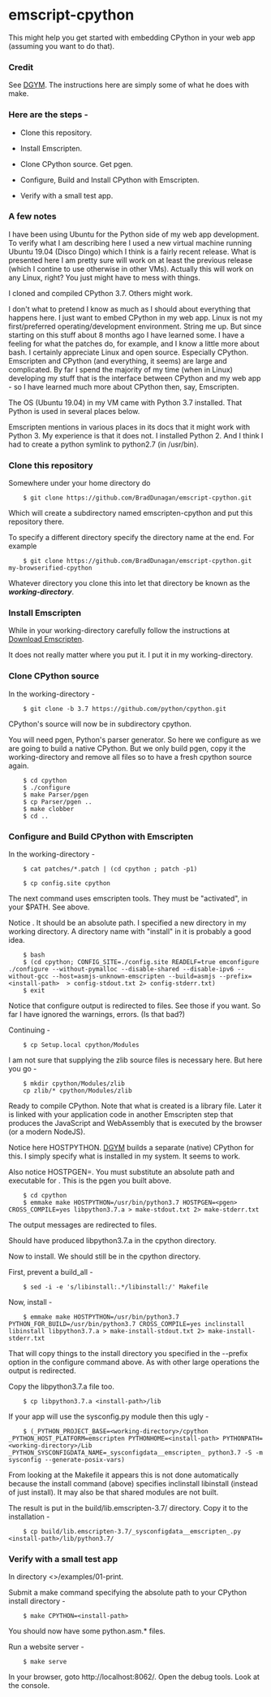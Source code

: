 # emscript-cpython

This might help you get started with embedding CPython in your web app (assuming you want to do that).

### Credit

See [DGYM](https://github.com/dgym/cpython-emscripten). The instructions here are simply some of what he does with make.

### Here are the steps -

- Clone this repository.

- Install Emscripten.

- Clone CPython source. Get pgen.

- Configure, Build and Install CPython with Emscripten.

- Verify with a small test app.

### A few notes

I have been using Ubuntu for the Python side of my web app development. To verify what I am describing here I used a new virtual machine running Ubuntu 19.04 (Disco Dingo) which I think is a fairly recent release. What is presented here I am pretty sure will work on at least the previous release (which I contine to use otherwise in other VMs). Actually this will work on any Linux, right? You just might have to mess with things.

I cloned and compiled CPython 3.7. Others might work.

I don't what to pretend I know as much as I should about everything that happens here. I just want to embed CPython in my web app. Linux is not my first/preferred operating/development environment. String me up. But since starting on this stuff about 8 months ago I have learned some. I have a feeling for what the patches do, for example, and I know a little more about bash. I certainly appreciate Linux and open source. Especially CPython. Emscripten and CPython (and everything, it seems) are large and complicated. By far I spend the majority of my time (when in Linux) developing my stuff that is the interface between CPython and my web app - so I have learned much more about CPython then, say, Emscripten. 

The OS (Ubuntu 19.04) in my VM came with Python 3.7 installed. That Python is used in several places below.

Emscripten mentions in various places in its docs that it might work with Python 3. My experience is that it does not. I installed Python 2. And I think I had to create a python symlink to python2.7 (in /usr/bin).


### Clone this repository

Somewhere under your home directory do
```
    $ git clone https://github.com/BradDunagan/emscript-cpython.git
```
Which will create a subdirectory named emscripten-cpython and put this repository there.

To specify a different directory specify the directory name at the end. For example
```
    $ git clone https://github.com/BradDunagan/emscript-cpython.git my-browserified-cpython
```
Whatever directory you clone this into let that directory be known as the **_working-directory_**.

### Install Emscripten

While in your working-directory carefully follow the instructions at [Download Emscripten](https://emscripten.org/docs/getting_started/downloads.html).

It does not really matter where you put it. I put it in my working-directory.

### Clone CPython source

In the working-directory -

```
    $ git clone -b 3.7 https://github.com/python/cpython.git
```

CPython's source will now be in subdirectory cpython.

You will need pgen, Python's parser generator. So here we configure as we are going to build a native CPython. But we only build pgen, copy it the working-directory and remove all files so to have a fresh cpython source again.

```
    $ cd cpython
    $ ./configure
    $ make Parser/pgen
    $ cp Parser/pgen ..
    $ make clobber
    $ cd ..
```

### Configure and Build CPython with Emscripten

In the working-directory -

```
    $ cat patches/*.patch | (cd cpython ; patch -p1)
```

```
    $ cp config.site cpython
```

The next command uses emscripten tools. They must be "activated", in your $PATH.  See above.

Notice <install-path>. It should be an absolute path. I specified a new directory in my working directory. A directory name with "install" in it is probably a good idea.
    
```
    $ bash
    $ (cd cpython; CONFIG_SITE=./config.site READELF=true emconfigure ./configure --without-pymalloc --disable-shared --disable-ipv6 --without-gcc --host=asmjs-unknown-emscripten --build=asmjs --prefix=<install-path>  > config-stdout.txt 2> config-stderr.txt)
    $ exit
```

Notice that configure output is redirected to files. See those if you want. So far I have ignored the warnings, errors. (Is that bad?)

Continuing -

```
    $ cp Setup.local cpython/Modules
```

I am not sure that supplying the zlib source files is necessary here. But here you go -

```
    $ mkdir cpython/Modules/zlib
    cp zlib/* cpython/Modules/zlib
```

Ready to compile CPython. Note that what is created is a library file. Later it is linked with your application code in another Emscripten step that produces the JavaScript and WebAssembly that is executed by the browser (or a modern NodeJS).

Notice here HOSTPYTHON. [DGYM](https://github.com/dgym/cpython-emscripten) builds a separate (native) CPython for this. I simply specify what is installed in my system. It seems to work.

Also notice HOSTPGEN=<pgen>. You must substitute an absolute path and executable for <pgen>. This is the pgen you built above.

```
    $ cd cpython
    $ emmake make HOSTPYTHON=/usr/bin/python3.7 HOSTPGEN=<pgen> CROSS_COMPILE=yes libpython3.7.a > make-stdout.txt 2> make-stderr.txt

```
The output messages are redirected to files.

Should have produced libpython3.7.a in the cpython directory.

Now to install. We should still be in the cpython directory.

First, prevent a build_all -

```
    $ sed -i -e 's/libinstall:.*/libinstall:/' Makefile
```

Now, install -

```
    $ emmake make HOSTPYTHON=/usr/bin/python3.7 PYTHON_FOR_BUILD=/usr/bin/python3.7 CROSS_COMPILE=yes inclinstall libinstall libpython3.7.a > make-install-stdout.txt 2> make-install-stderr.txt
```
That will copy things to the install directory you specified in the --prefix option in the configure command above.  As with other large operations the output is redirected.

Copy the libpython3.7.a file too.

```
    $ cp libpython3.7.a <install-path>/lib
```

If your app will use the sysconfig.py module then this ugly -

```
    $ (_PYTHON_PROJECT_BASE=<working-directory>/cpython _PYTHON_HOST_PLATFORM=emscripten PYTHONHOME=<install-path> PYTHONPATH=<working-directory>/Lib _PYTHON_SYSCONFIGDATA_NAME=_sysconfigdata__emscripten_ python3.7 -S -m sysconfig --generate-posix-vars)
```

From looking at the Makefile it appears this is not done automatically because the install command (above) specifies  inclinstall libinstall (instead of just install).  It may also be that shared modules are not built.

The result is put in the build/lib.emscripten-3.7/ directory. Copy it to the installation -

```
    $ cp build/lib.emscripten-3.7/_sysconfigdata__emscripten_.py <install-path>/lib/python3.7/
```

### Verify with a small test app

In directory <>/examples/01-print.

Submit a make command specifying the absolute path to your CPython install directory -

```
    $ make CPYTHON=<install-path>
```

You should now have some python.asm.* files.

Run a website server -

```
    $ make serve
```

In your browser, goto http://localhost:8062/. Open the debug tools. Look at the console.

